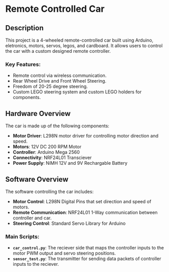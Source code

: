 # Remote Controlled Car

## Description
This project is a 4-wheeled remote-controlled car built using Arduino, eletronics, motors, servos, legos, and cardboard. It allows users to control the car with a custom designed remote controller.

### Key Features:
- Remote control via wireless communication.
- Rear Wheel Drive and Front Wheel Steering.
- Freedom of 20-25 degree steering.
- Custom LEGO steering system and custom LEGO holders for components.

## Hardware Overview
The car is made up of the following components:
- **Motor Driver**: L298N motor driver for controlling motor direction and speed.
- **Motors**: 12V DC 200 RPM Motor
- **Controller**: Arduino Mega 2560
- **Connectivity**: NRF24L01 Transciever 
- **Power Supply**: NiMH 12V and 9V Rechargable Battery

## Software Overview
The software controlling the car includes:
- **Motor Control**: L298N Digital Pins that set direction and speed of motors.
- **Remote Communication**: NRF24L01 1-Way communication between controller and car.
- **Steering Control**: Standard Servo Library for Arduino

### Main Scripts:
- **`car_control.py`**: The reciever side that maps the controller inputs to the motor PWM output and servo steering positions.
- **`sensor_test.py`**: The transmitter for sending data packets of controller inputs to the reciever.
